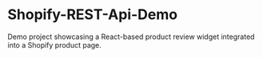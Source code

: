 # Shopify-REST-Api-Demo
Demo project showcasing a React-based product review widget integrated into a Shopify product page.
